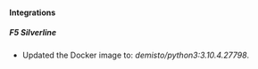 #### Integrations
##### F5 Silverline
- Updated the Docker image to: *demisto/python3:3.10.4.27798*.

